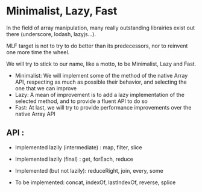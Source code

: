 # Minimalist, Lazy, Fast

In the field of array manipulation, many really outstanding librairies exist out there (underscore, lodash, lazyjs...).

MLF target is not to try to do better than its predecessors, nor to reinvent one more time the wheel.

We will try to stick to our name, like a motto, to be Minimalist, Lazy and Fast.

* Minimalist: We will implement some of the method of the native Array API, respecting as much as possible their behavior, and selecting the one that we can improve
* Lazy: A mean of improvement is to add a lazy implementation of the selected method, and to provide a fluent API to do so   
* Fast: At last, we will try to provide performance improvements over the native Array API


## API :
* Implemented lazily (intermediate) : map, filter, slice
* Implemented lazily (final) : get, forEach, reduce

* Implemented (but not lazily): reduceRight, join, every, some
* To be implemented: concat, indexOf, lastIndexOf, reverse, splice

